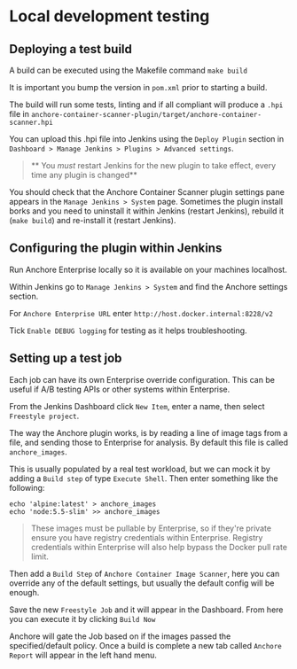 # Local development testing
## Deploying a test build

A build can be executed using the Makefile command `make build`

It is important you bump the version in `pom.xml` prior to starting a build.

The build will run some tests, linting and if all compliant will produce a `.hpi` file in `anchore-container-scanner-plugin/target/anchore-container-scanner.hpi`

You can upload this .hpi file into Jenkins using the `Deploy Plugin` section in `Dashboard > Manage Jenkins > Plugins > Advanced settings`.

> ** You *must* restart Jenkins for the new plugin to take effect, every time any plugin is changed**

You should check that the Anchore Container Scanner plugin settings pane appears in the `Manage Jenkins > System` page. 
Sometimes the plugin install borks and you need to uninstall it within Jenkins (restart Jenkins), rebuild it (`make build`) and re-install it (restart Jenkins).

## Configuring the plugin within Jenkins

Run Anchore Enterprise locally so it is available on your machines localhost.

Within Jenkins go to `Manage Jenkins > System` and find the Anchore settings section.

For `Anchore Enterprise URL` enter `http://host.docker.internal:8228/v2`

Tick `Enable DEBUG logging` for testing as it helps troubleshooting.


## Setting up a test job

Each job can have its own Enterprise override configuration. This can be useful if A/B testing APIs or other systems within Enterprise.

From the Jenkins Dashboard click `New Item`, enter a name, then select `Freestyle project`.

The way the Anchore plugin works, is by reading a line of image tags from a file, and sending those to Enterprise for analysis. By default this file is called `anchore_images`.

This is usually populated by a real test workload, but we can mock it by adding a `Build step` of type `Execute Shell`. Then enter something like the following:

```
echo 'alpine:latest' > anchore_images
echo 'node:5.5-slim' >> anchore_images
```

> These images must be pullable by Enterprise, so if they're private ensure you have registry credentials within Enterprise. Registry credentials within Enterprise will also help bypass the Docker pull rate limit.

Then add a `Build Step` of `Anchore Container Image Scanner`, here you can override any of the default settings, but usually the default config will be enough.

Save the new `Freestyle Job` and it will appear in the Dashboard. From here you can execute it by clicking `Build Now`

Anchore will gate the Job based on if the images passed the specified/default policy. Once a build is complete a new tab called `Anchore Report` will appear in the left hand menu.
